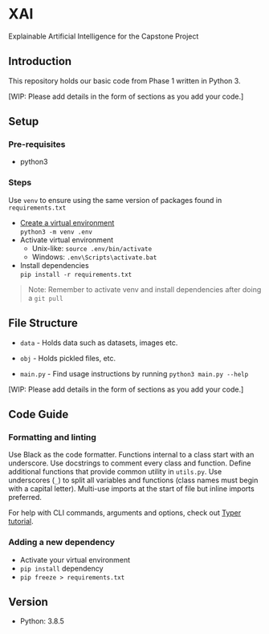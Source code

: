 # XAI

Explainable Artificial Intelligence for the Capstone Project


## Introduction

This repository holds our basic code from Phase 1 written in Python 3.

[WIP: Please add details in the form of sections as you add your code.]


## Setup

### Pre-requisites

- python3

### Steps

Use `venv` to ensure using the same version of packages found in `requirements.txt`

- [Create a virtual environment](https://docs.python.org/3/tutorial/venv.html#creating-virtual-environments)  
  `python3 -m venv .env`
- Activate virtual environment
  - Unix-like: `source .env/bin/activate`
  - Windows: `.env\Scripts\activate.bat`
- Install dependencies  
  `pip install -r requirements.txt`

> Note: Remember to activate venv and install dependencies after doing a `git pull`


## File Structure

- `data` - Holds data such as datasets, images etc.
- `obj` - Holds pickled files, etc.

- `main.py` - Find usage instructions by running `python3 main.py --help`

[WIP: Please add details in the form of sections as you add your code.]


## Code Guide

### Formatting and linting

Use Black as the code formatter. Functions internal to a class start with an underscore. Use docstrings to comment every class and function. Define additional functions that provide common utility in `utils.py`. Use underscores (`_`) to split all variables and functions (class names must begin with a capital letter). Multi-use imports at the start of file but inline imports preferred.

For help with CLI commands, arguments and options, check out [Typer tutorial](https://typer.tiangolo.com/tutorial/).

### Adding a new dependency

- Activate your virtual environment
- `pip install` dependency
- `pip freeze > requirements.txt`

## Version

- Python: 3.8.5